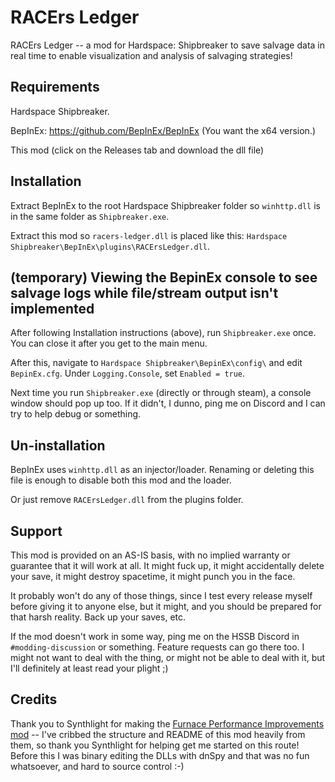 ﻿# RACErs Ledger

RACErs Ledger -- a mod for Hardspace: Shipbreaker to save salvage data in real time to enable visualization and analysis of salvaging strategies! 

## Requirements

Hardspace Shipbreaker.

BepInEx: https://github.com/BepInEx/BepInEx (You want the x64 version.)

This mod (click on the Releases tab and download the dll file)

## Installation

Extract BepInEx to the root Hardspace Shipbreaker folder so `winhttp.dll` is in the same folder as `Shipbreaker.exe`.

Extract this mod so `racers-ledger.dll` is placed like this: `Hardspace Shipbreaker\BepInEx\plugins\RACErsLedger.dll`.

## (temporary) Viewing the BepinEx console to see salvage logs while file/stream output isn't implemented

After following Installation instructions (above), run `Shipbreaker.exe` once. You can close it after you get to the main menu.

After this, navigate to `Hardspace Shipbreaker\BepinEx\config\` and edit `BepinEx.cfg`. Under `Logging.Console`, set `Enabled = true`.

Next time you run `Shipbreaker.exe` (directly or through steam), a console window should pop up too. If it didn't, I dunno, ping me on Discord and I can try to help debug or something.

## Un-installation

BepInEx uses `winhttp.dll` as an injector/loader. Renaming or deleting this file is enough to disable both this mod and the loader.

Or just remove `RACErsLedger.dll` from the plugins folder.

## Support

This mod is provided on an AS-IS basis, with no implied warranty or guarantee that it will work at all. It might fuck up, it might accidentally delete your save, it might destroy spacetime, it might punch you in the face. 

It probably won't do any of those things, since I test every release myself before giving it to anyone else, but it might, and you should be prepared for that harsh reality. Back up your saves, etc.

If the mod doesn't work in some way, ping me on the HSSB Discord in `#modding-discussion` or something. Feature requests can go there too. I might not want to deal with the thing, or might not be able to deal with it, but I'll 
definitely at least read your plight ;)

## Credits

Thank you to Synthlight for making the [Furnace Performance Improvements mod](https://github.com/Synthlight/Hardspace-Shipbreaker-Furnace-Performance-Improvement-Mod) -- 
I've cribbed the structure and README of this mod heavily from them, so thank you Synthlight for helping get me started on this route!
Before this I was binary editing the DLLs with dnSpy and that was no fun whatsoever, and hard to source control :-)